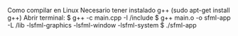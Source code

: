 Como compilar en Linux
Necesario tener instalado g++ (sudo apt-get install g++)
Abrir terminal:
$ g++ -c main.cpp -I /include
$ g++ main.o -o sfml-app -L /lib -lsfml-graphics -lsfml-window -lsfml-system
$ ./sfml-app